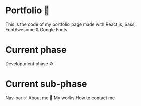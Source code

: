 # Portfolio 💼️
This is the code of my portfolio page made with React.js, Sass, FontAwesome & Google Fonts.

# Current phase
Developtment phase ⚙️ 

# Current sub-phase
Nav-bar ✅️
About me 📍️
My works
How to contact me
